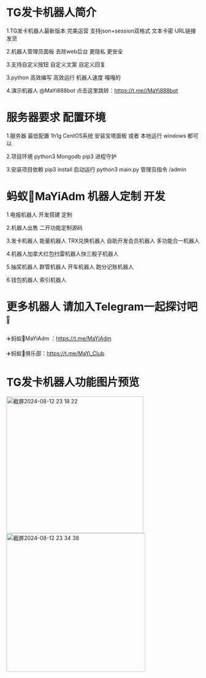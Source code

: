 # TG发卡机器人简介

1.TG发卡机器人最新版本 完美运营 支持json+session双格式 文本卡密 URL链接发货 

2.机器人管理员面板 去除web后台 更隐私 更安全 

3.支持自定义按钮 自定义文案 自定义回复

3.python 高效编写 高效运行 机器人速度 嘎嘎的 

4.演示机器人 @MaYi888bot  点击这里跳转：https://t.me//MaYi888bot

# 服务器要求 配置环境

1.服务器 最低配置 1h1g  CentOS系统 安装宝塔面板 或者 本地运行 windows 都可以 

2.项目环境 python3 Mongodb pip3 进程守护

3.安装项目依赖 pip3 install  启动运行 python3 main.py 管理员指令 /admin

# 蚂蚁🐜MaYiAdm 机器人定制 开发

1.电报机器人 开发搭建 定制

2.机器人出售 二开功能定制源码

3.发卡机器人 能量机器人 TRX兑换机器人 自助开发会员机器人 多功能合一机器人

4.机器人加拿大红包扫雷机器人快三骰子机器人

5.抽奖机器人 群管机器人 开车机器人 跑分记账机器人

6.钱包机器人 索引机器人 

# 更多机器人 请加入Telegram一起探讨吧❕

✈️蚂蚁🐜MaYiAdm ：https://t.me/MaYiAdm

✈️蚂蚁🐜俱乐部：https://t.me/MaYi_Club



# TG发卡机器人功能图片预览
<img width="357" alt="截屏2024-08-12 23 18 22" src="https://github.com/user-attachments/assets/8b3691d1-747d-4111-82e9-2ee8c45c12a9"><img width="362" alt="截屏2024-08-12 23 34 38" src="https://github.com/user-attachments/assets/9689000d-b37f-4e3a-bc6b-0943ad9f667c">


